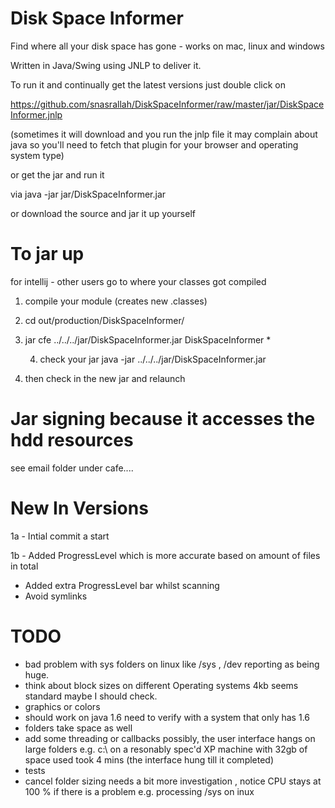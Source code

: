 Disk Space Informer
================

Find where all your disk space has gone - works on mac, linux and windows 

Written in Java/Swing using JNLP to deliver it. 

To run it and continually get the latest versions
just double click on 

https://github.com/snasrallah/DiskSpaceInformer/raw/master/jar/DiskSpaceInformer.jnlp

(sometimes it will download and you run the jnlp file it may complain about java so you'll need to fetch that
plugin for your browser and operating system type)

or get the jar and run it

via
java -jar jar/DiskSpaceInformer.jar

or download the source and jar it up yourself

To jar up
=========
for intellij - other users go to where your classes got compiled

1. compile your module (creates new .classes)

2. cd out/production/DiskSpaceInformer/

3. jar cfe ../../../jar/DiskSpaceInformer.jar DiskSpaceInformer *

    4. check your jar java -jar ../../../jar/DiskSpaceInformer.jar

5. then check in the new jar and relaunch


Jar signing because it accesses the hdd resources
=================================================

see email folder under cafe....


New In Versions
===============

1a - Intial commit a start

1b - Added ProgressLevel which is more accurate based on amount of files in total
   - Added extra ProgressLevel bar whilst scanning
   - Avoid symlinks
 

TODO
====

- bad problem with sys folders on linux like /sys , /dev reporting as being huge.
- think about block sizes on different Operating systems 4kb seems standard maybe I should check.
- graphics or colors
- should work on java 1.6 need to verify with a system that only has 1.6
- folders take space as well
- add some threading or callbacks possibly, the user interface hangs on large folders 
  e.g. c:\ on a resonably spec'd XP machine with 32gb of space used took 4 mins (the interface hung till it completed)
- tests 
- cancel folder sizing needs a bit more investigation , notice CPU stays at 100 % if there is a problem e.g. processing /sys on inux


